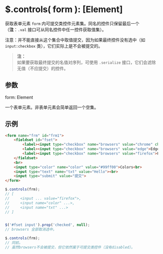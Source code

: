 # $.controls( form ): [Element]

获取表单元素 `form` 内可提交类控件元素集。同名的控件只保留最后一个（**注**：`.val` 接口可从同名控件中任一控件获取值集）。

注意：并不能直接从这个集合中取值提交，因为如果最终控件没有选中（如 `input:checkbox` 类），它们实际上是不会被提交的。

> **注：**<br>
> 如果要获取最终提交的名值对序列，可使用 `.serialize` 接口，它们会滤除无值（不应提交）的控件。


## 参数

form: Element

一个表单元素。非表单元素会简单返回一个空集。


## 示例

```html
<form name="frm" id="frm1">
    <fieldset id="fset">
        <label><input type="checkbox" name="browsers" value="chrome" checked>Chrome</label>
        <label><input type="checkbox" name="browsers" value="edge">Edge</label>
        <label><input type="checkbox" name="browsers" value="firefox">Firefox</label>
    </fieldset>
    <br>
    <input type="color" name="color" value="#99ff00">Colors<br>
    <input type="text" name="txt" value="Hello"><br>
    <input type="submit" value="提交">
</form>
```

```js
$.controls(frm);
// [
//     <input ... value="firefox">,
//     <input name="color" ...>,
//     <input name="txt" ...>
// ]


$('#fset input').prop('checked', null);
// browsers 全部取消选中。

$.controls(frm);
// 同前。
// 虽然browsers不会被提交，但它依然属于可提交类控件（没有disabled）。
```
